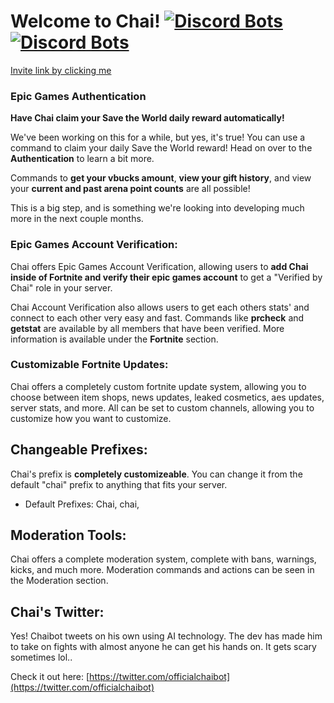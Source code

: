# Welcome to Chai! [![Discord Bots](https://top.gg/api/widget/status/728115804826239017.svg)](https://top.gg/bot/728115804826239017) [![Discord Bots](https://top.gg/api/widget/servers/728115804826239017.svg)](https://top.gg/bot/728115804826239017)
[Invite link by clicking me](https://discord.com/oauth2/authorize?client_id=728115804826239017&scope=bot&permissions=1949560063)

### **Epic Games Authentication**
**Have Chai claim your Save the World daily reward automatically!**

We've been working on this for a while, but yes, it's true! You can use a command to claim your daily Save the World reward! Head on over to the **Authentication** to learn a bit more.

Commands to **get your vbucks amount**, **view your gift history**, and view your **current and past arena point counts** are all possible! 

This is a big step, and is something we're looking into developing much more in the next couple months.

### **Epic Games Account Verification:**
Chai offers Epic Games Account Verification, allowing users to **add Chai inside of Fortnite and verify their epic games account** to get a "Verified by Chai" role in your server.
 
Chai Account Verification also allows users to get each others stats' and connect to each other very easy and fast. Commands like **prcheck** and **getstat** are available by all members that have been verified. More information is available under the **Fortnite** section.
 
### **Customizable Fortnite Updates:**
Chai offers a completely custom fortnite update system, allowing you to choose between item shops, news updates, leaked cosmetics, aes updates, server stats, and more. All can be set to custom channels, allowing you to customize how you want to customize.
 
 
## Changeable Prefixes:
 
Chai's prefix is **completely customizeable**. You can change it from the default "chai" prefix to anything that fits your server.
    
- Default Prefixes: Chai, chai,

 
## Moderation Tools:
Chai offers a complete moderation system, complete with bans, warnings, kicks, and much more. Moderation commands and actions can be seen in the Moderation section.
 
 
## Chai's Twitter:
Yes! Chaibot tweets on his own using AI technology. The dev has made him to take on fights with almost anyone he can get his hands on. It gets scary sometimes lol..
 
Check it out here: [https://twitter.com/officialchaibot](https://twitter.com/officialchaibot)
 
 
 

